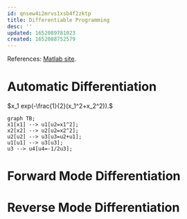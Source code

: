 ```yaml
---
id: qnsew4i2mrvs1xsb4f2zktp
title: Differentiable Programming
desc: ''
updated: 1652089781023
created: 1652088752579
---
```



References: [Matlab site](https://www.mathworks.com/help/deeplearning/ug/deep-learning-with-automatic-differentiation-in-matlab.html).

# Automatic Differentiation


$x_1 exp(-\frac{1}{2}(x_1^2+x_2^2)).$
```mermaid
graph TB;
x1[x1] --> u1[u2=x1^2];
x2[x2] --> u2[u2=x2^2];
u2[u2] --> u3[u3=u2+u1];
u1[u1] --> u3[u3];
u3 --> u4[u4=-1/2u3];
```

# Forward Mode Differentiation

# Reverse Mode Differentiation

